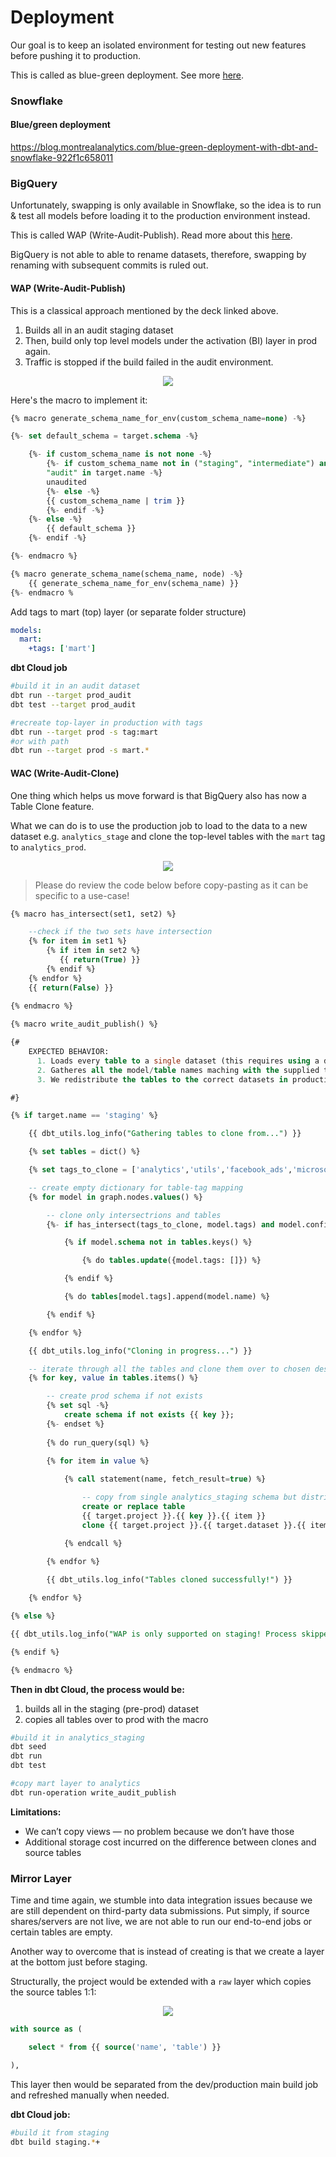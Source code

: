# Deployment

Our goal is to keep an isolated environment for testing out new features before pushing it to production.

This is called as blue-green deployment. See more [here](https://discourse.getdbt.com/t/performing-a-blue-green-deploy-of-your-dbt-project-on-snowflake/1349/8).

### Snowflake
#### Blue/green deployment

https://blog.montrealanalytics.com/blue-green-deployment-with-dbt-and-snowflake-922f1c658011

### BigQuery

Unfortunately, swapping is only available in Snowflake, so the idea is to run & test all models before loading it to the production environment instead.

This is called WAP (Write-Audit-Publish). Read more about this [here](https://calogica.com/assets/wap_dbt_bigquery.pdf).

BigQuery is not able to able to rename datasets, therefore, swapping by renaming with subsequent commits is ruled out.

#### WAP (Write-Audit-Publish)

This is a classical approach mentioned by the deck linked above.

1. Builds all in an audit staging dataset
2. Then, build only top level models under the activation (BI) layer in prod again.
3. Traffic is stopped if the build failed in the audit environment.

<p align="center">
<img src="../misc/bigquery_wap.drawio.svg">
</p>


Here's the macro to implement it:

```sql
{% macro generate_schema_name_for_env(custom_schema_name=none) -%}

{%- set default_schema = target.schema -%}

    {%- if custom_schema_name is not none -%}
        {%- if custom_schema_name not in ("staging", "intermediate") and 
        "audit" in target.name -%}
        unaudited
        {%- else -%}
        {{ custom_schema_name | trim }}
        {%- endif -%}
    {%- else -%}
        {{ default_schema }}
    {%- endif -%}

{%- endmacro %}

{% macro generate_schema_name(schema_name, node) -%}
    {{ generate_schema_name_for_env(schema_name) }}
{%- endmacro %
```

Add tags to mart (top) layer (or separate folder structure)

```yaml
models:
  mart:
    +tags: ['mart']
```

**dbt Cloud job**

```bash
#build it in an audit dataset
dbt run --target prod_audit
dbt test --target prod_audit

#recreate top-layer in production with tags
dbt run --target prod -s tag:mart
#or with path
dbt run --target prod -s mart.*
```

#### WAC (Write-Audit-Clone)

One thing which helps us move forward is that BigQuery also has now a Table Clone feature.

What we can do is to use the production job to load to the data to a new dataset e.g. `analytics_stage` and clone the top-level tables with the `mart` tag to `analytics_prod`.

<p align="center">
<img src="../misc/bigquery_wac.drawio.svg">
</p>

>Please do review the code below before copy-pasting as it can be specific to a use-case!

```sql
{% macro has_intersect(set1, set2) %}

    --check if the two sets have intersection
    {% for item in set1 %}
        {% if item in set2 %}
           {{ return(True) }}
        {% endif %}
    {% endfor %}
    {{ return(False) }}
    
{% endmacro %}

{% macro write_audit_publish() %}

{#
    EXPECTED BEHAVIOR:
      1. Loads every table to a single dataset (this requires using a different target name than 'prod')
      2. Gatheres all the model/table names maching with the supplied tags
      3. We redistribute the tables to the correct datasets in production depending on the tag (=dataset)

#}

{% if target.name == 'staging' %}

    {{ dbt_utils.log_info("Gathering tables to clone from...") }}

    {% set tables = dict() %}

    {% set tags_to_clone = ['analytics','utils','facebook_ads','microsoft_ads','google_ads','klaviyo'] %}

    -- create empty dictionary for table-tag mapping
    {% for model in graph.nodes.values() %}

        -- clone only intersectrions and tables
        {%- if has_intersect(tags_to_clone, model.tags) and model.config.materialized == 'table' %}

            {% if model.schema not in tables.keys() %}

                {% do tables.update({model.tags: []}) %}  

            {% endif %}

            {% do tables[model.tags].append(model.name) %}

        {% endif %}

    {% endfor %}

    {{ dbt_utils.log_info("Cloning in progress...") }}

    -- iterate through all the tables and clone them over to chosen destination
    {% for key, value in tables.items() %}

        -- create prod schema if not exists
        {% set sql -%}
            create schema if not exists {{ key }};
        {%- endset %}
        
        {% do run_query(sql) %}

        {% for item in value %}
        
            {% call statement(name, fetch_result=true) %}

                -- copy from single analytics_staging schema but distribute to different schemas in prod
                create or replace table
                {{ target.project }}.{{ key }}.{{ item }}
                clone {{ target.project }}.{{ target.dataset }}.{{ item }};

            {% endcall %}
        
        {% endfor %}

        {{ dbt_utils.log_info("Tables cloned successfully!") }}

    {% endfor %}

{% else %}

{{ dbt_utils.log_info("WAP is only supported on staging! Process skipped...") }}

{% endif %}

{% endmacro %}
```

**Then in dbt Cloud, the process would be:**

1. builds all in the staging (pre-prod) dataset
2. copies all tables over to prod with the macro

```bash
#build it in analytics_staging
dbt seed
dbt run
dbt test

#copy mart layer to analytics
dbt run-operation write_audit_publish
```

**Limitations:**

- We can’t copy views — no problem because we don’t have those
- Additional storage cost incurred on the difference between clones and source tables

### Mirror Layer

Time and time again, we stumble into data integration issues because we are still dependent on third-party data submissions. Put simply, if source shares/servers are not live, we are not able to run our end-to-end jobs or certain tables are empty.

Another way to overcome that is instead of creating is that we create a layer at the bottom just before staging.

Structurally, the project would be extended with a `raw` layer which copies the source tables 1:1:

<p align="center">
<img src="../misc/mirror_layer.svg">
</p>

```sql
with source as (

    select * from {{ source('name', 'table') }}

),
```

This layer then would be separated from the dev/production main build job and refreshed manually when needed.

**dbt Cloud job:**

```bash
#build it from staging
dbt build staging.*+
```